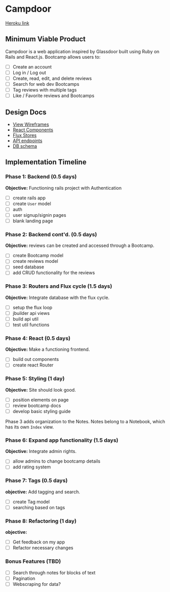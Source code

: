 # Campdoor

[Heroku link][heroku]

[heroku]: https://quiet-inlet-69267.herokuapp.com/

## Minimum Viable Product

Campdoor is a web application inspired by Glassdoor built using Ruby on Rails
and React.js. Bootcamp allows users to:

<!-- This is a Markdown checklist. Use it to keep track of your
progress. Put an x between the brackets for a checkmark: [x] -->

- [ ] Create an account
- [ ] Log in / Log out
- [ ] Create, read, edit, and delete reviews
- [ ] Search for web dev Bootcamps
- [ ] Tag reviews with multiple tags
- [ ] Like / Favorite reviews and Bootcamps

## Design Docs
* [View Wireframes][views]
* [React Components][components]
* [Flux Stores][stores]
* [API endpoints][api-endpoints]
* [DB schema][schema]

[views]: ./docs/Wireframes.pdf
[components]: ./docs/components.md
[stores]: ./docs/stores.md
[api-endpoints]: ./docs/api-endpoints.md
[schema]: ./docs/schema.md

## Implementation Timeline

### Phase 1: Backend (0.5 days)

**Objective:** Functioning rails project with Authentication

- [ ] create rails app
- [ ] create `User` model
- [ ] auth
- [ ] user signup/signin pages
- [ ] blank landing page

### Phase 2: Backend cont'd. (0.5 days)

**Objective:** reviews can be created and accessed through a Bootcamp.

- [ ] create Bootcamp model
- [ ] create reviews model
- [ ] seed database
- [ ] add CRUD functionality for the reviews

### Phase 3: Routers and Flux cycle (1.5 days)

**Objective:** Integrate database with the flux cycle.

- [ ] setup the flux loop
- [ ] jbuilder api views
- [ ] build api util
- [ ] test util functions

### Phase 4: React (0.5 days)

**Objective:** Make a functioning frontend.

- [ ] build out components
- [ ] create react Router

### Phase 5: Styling (1 day)

**Objective:** Site should look good.

- [ ] position elements on page
- [ ] review bootcamp docs
- [ ] develop basic styling guide

Phase 3 adds organization to the Notes. Notes belong to a Notebook,
which has its own `Index` view.

### Phase 6: Expand app functionality (1.5 days)

**Objective:** Integrate admin rights.

- [ ] allow admins to change bootcamp details
- [ ] add rating system

### Phase 7: Tags (0.5 days)

**objective:** Add tagging and search.

- [ ] create Tag model
- [ ] searching based on tags

### Phase 8: Refactoring (1 day)

**objective:**

- [ ] Get feedback on my app
- [ ] Refactor necessary changes

### Bonus Features (TBD)
- [ ] Search through notes for blocks of text
- [ ] Pagination
- [ ] Webscraping for data?

[phase-one]: ./docs/phases/phase1.md
[phase-two]: ./docs/phases/phase2.md
[phase-three]: ./docs/phases/phase3.md
[phase-four]: ./docs/phases/phase4.md
[phase-five]: ./docs/phases/phase5.md
